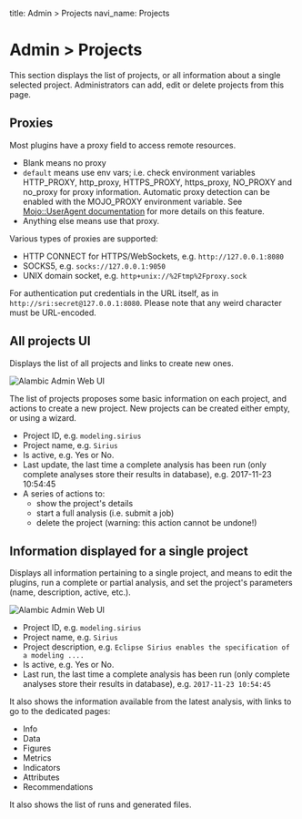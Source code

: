 title: Admin > Projects
navi_name: Projects

# Admin > Projects

This section displays the list of projects, or all information about a single selected project. Administrators can add, edit or delete projects from this page.


## Proxies

Most plugins have a proxy field to access remote resources.

* Blank means no proxy
* `default` means use env vars; i.e. check environment variables HTTP_PROXY, http_proxy, HTTPS_PROXY, https_proxy, NO_PROXY and no_proxy for proxy information. Automatic proxy detection can be enabled with the MOJO_PROXY environment variable. See [Mojo::UserAgent documentation](http://mojolicious.org/perldoc/Mojo/UserAgent/Proxy) for more details on this feature.
* Anything else means use that proxy.

Various types of proxies are supported:

* HTTP CONNECT for HTTPS/WebSockets, e.g. `http://127.0.0.1:8080`
* SOCKS5, e.g. `socks://127.0.0.1:9050`
* UNIX domain socket, e.g. `http+unix://%2Ftmp%2Fproxy.sock`

For authentication put credentials in the URL itself, as in `http://sri:secret@127.0.0.1:8080`. 
Please note that any weird character must be URL-encoded.

## All projects UI

Displays the list of all projects and links to create new ones. 

![Alambic Admin Web UI](/images/admins_projects.png)

The list of projects proposes some basic information on each project, and actions to create a new project. New projects can be created either empty, or using a wizard.

* Project ID, e.g. `modeling.sirius`
* Project name, e.g. `Sirius`
* Is active, e.g. Yes or No.
* Last update, the last time a complete analysis has been run (only complete analyses store their results in database), e.g. 2017-11-23 10:54:45
* A series of actions to:
  - show the project's details
  - start a full analysis (i.e. submit a job)
  - delete the project (warning: this action cannot be undone!)

## Information displayed for a single project

Displays all information pertaining to a single project, and means to edit the plugins, run a complete or partial analysis, and set the project's parameters (name, description, active, etc.).

![Alambic Admin Web UI](/images/admins_projectpng)

* Project ID, e.g. `modeling.sirius`
* Project name, e.g. `Sirius`
* Project description, e.g. `Eclipse Sirius enables the specification of a modeling ....`
* Is active, e.g. Yes or No.
* Last run, the last time a complete analysis has been run (only complete analyses store their results in database), e.g. `2017-11-23 10:54:45`

It also shows the information available from the latest analysis, with links to go to the dedicated pages:

* Info
* Data
* Figures
* Metrics
* Indicators
* Attributes
* Recommendations

It also shows the list of runs and generated files.
